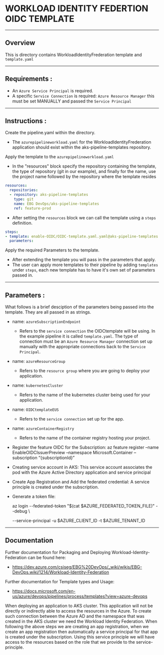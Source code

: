 # WORKLOAD IDENTITY FEDERTION OIDC TEMPLATE
---
## Overview
This is directory contains WorkloadIdentityFrederation template and `template.yaml`

---
## Requirements :
- An `Azure Service Principal` is required. 
- A specific `Service Connection` is required: `Azure Resource Manager` this must be set MANUALLY and passed the `Service Principal`
---
## Instructions :
Create the pipeline.yaml within the directory.
 - The `azurepipelineworkload.yaml` for the WorkloadIdentityFrederation application should exist within the aks-pipeline-templates repository. 

Apply the template to the `azurepipelineworkload.yaml`
- In the "resources" block specify the repository containing the template, the type of repository (git in our example), and finally for the name, use the project name followed by the repository where the template resides
```yaml
resources:
  repositories:
  - repository: aks-pipeline-templates
    type: git
    name: EBG DevOps/aks-pipeline-templates
    ref: feature-prod
```
- After setting the `resources` block we can call the template using a `steps` definition.

```yaml
steps:
- template: enable-OIDC/OIDC-template.yaml.yaml@aks-pipeline-templates
  parameters:
```
Apply the required Parameters to the template. 
- After extending the template you will pass in the parameters that apply.  
- The user can apply more templates to their pipeline by adding `templates` under `steps`, each new template has to have it's own set of parameters passed in. 
---
## Parameters :
What follows is a brief desciption of the parameters being passed into the template. They are all passed in as strings. 

- name: `azureSubscriptionEndpoint`
    - Refers to the `service connection` the OIDCtemplate will be using. In the example pipeline it is called `template.yaml`. The type of connection must be an `Azure Resource Manager` connection set up manually with the appropriate connections back to the `Service Principal`.
- name: `azureResourceGroup`
    - Refers to the `resource group` where you are going to deploy your application. 

- name: `kubernetesCluster`
    - Refers to the name of the kubernetes cluster being used for your application. 

- name: `OIDCtemplateEUS`
    - Refers to the `service connection` set up for the app.

- name: `azureContainerRegistry`
    - Refers to the name of the container registry hosting your project.

- Register the feature OIDC for the Subscription:
   az feature register –name EnableOIDCIssuerPreview –namespace Microsoft.Container –subscription “{subscriptionId}”

- Creating service account in AKS:
  This service account associates the pod with the Azure Active Directory application and service principal

- Create App Registration and Add the federated credential:
  A service principle is created under the subscription.

- Generate a token file:

  az login --federated-token "$(cat $AZURE_FEDERATED_TOKEN_FILE)" --debug \

  --service-principal -u $AZURE_CLIENT_ID -t $AZURE_TENANT_ID
---
## Documentation 
Further documentation for Packaging and Deploying Workload-Identity-Federation can be found here:

- https://dev.azure.com/csiseg/EBG%20DevOps/_wiki/wikis/EBG-DevOps.wiki/1214/Workload-Identity-Federation

Further documentation for Template types and Usage:

- https://docs.microsoft.com/en-us/azure/devops/pipelines/process/templates?view=azure-devops

When deploying an application to AKS cluster. This application will not be directly or indirectly able to access the resources in the Azure. To create such connection between the Azure AD and the namespace 
that was created in the AKS cluster we need the Workload Identity Federation. When following the above steps we are creating an app registration, when we create an app registration then automatically a service principal 
for that app is created under the subscription. Using this service principle we will have access to the resources based on the role that we provide to the service-principle.


